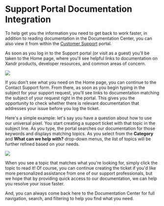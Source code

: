 # Support Portal Documentation Integration 

To help get you the information you need to get back to work faster, in addition to reading documentation in the Documentation Center, you can also view it from within the [Customer Support](https://help.xandr.com) portal.

As soon as you log in to the Support portal \(or visit as a guest\) you'll be taken to the Home page, where you'll see helpful links to documentation on Xandr products, developer resources, and common areas of concern.

![](support-portal-integration.dita)

If you don't see what you need on the Home page, you can continue to the Contact Support form. From there, as soon as you begin typing in the subject for your support request, you'll see links to documentation matching the subject of your request right in the portal. This gives you the opportunity to check whether there is relevant documentation that addresses your issue before you log the ticket.

Here's a simple example: let's say you have a question about how to use our universal pixel. You start creating a support ticket with that topic in the subject line. As you type, the portal searches our documentation for those keywords and displays matching topics. As you select from the **Category** and **What can we help with?** drop-down menus, the list of topics will be further refined based on your needs.

![](support-portal-integration.dita)

When you see a topic that matches what you're looking for, simply click the topic to read it! Of course, you can continue creating the ticket if you'd like more personalized assistance from one of our support professionals, but we hope that by providing quick access to our documentation, we can help you resolve your issue faster.

And, you can always come back here to the Documentation Center for full navigation, search, and filtering to help you find what you need.

